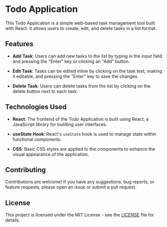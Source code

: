# Todo Application

This Todo Application is a simple web-based task management tool built with React. It allows users to create, edit, and delete tasks in a list format.

## Features

- **Add Task**: Users can add new tasks to the list by typing in the input field and pressing the "Enter" key or clicking an "Add" button.

- **Edit Task**: Tasks can be edited inline by clicking on the task text, making it editable, and pressing the "Enter" key to save the changes.

- **Delete Task**: Users can delete tasks from the list by clicking on the delete button next to each task.

## Technologies Used

- **React**: The frontend of the Todo Application is built using React, a JavaScript library for building user interfaces.

- **useState Hook**: React's `useState` hook is used to manage state within functional components.

- **CSS**: Basic CSS styles are applied to the components to enhance the visual appearance of the application.

## Contributing

Contributions are welcome! If you have any suggestions, bug reports, or feature requests, please open an issue or submit a pull request.

## License

This project is licensed under the MIT License - see the [LICENSE](LICENSE) file for details.

